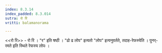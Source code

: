```yaml
---
index: 8.3.14
index_padded: 8.3.014
sutra: रो रि
vritti: balamanorama

---
```

<<रो रि>> - रो रि । "र" इति षष्ठी । "ढो ढ लोप" इत्यतो "लोप" इत्यनुवर्तते, तदाह-रेफस्येति । पुनर्-रमते इति स्थिते रेफस्य लोपः ।